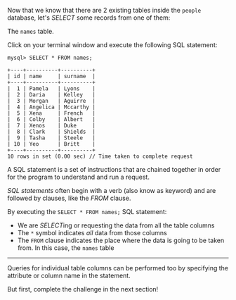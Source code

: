 Now that we know that there are 2 existing tables inside the `people` database, let's _SELECT_ some records from one of them: 

The `names` table.

Click on your terminal window and execute the following SQL statement:

```
mysql> SELECT * FROM names;

+----+----------+----------+ 
| id | name     | surname  | 
+----+----------+----------+ 
|  1 | Pamela   | Lyons    | 
|  2 | Daria    | Kelley   | 
|  3 | Morgan   | Aguirre  | 
|  4 | Angelica | Mccarthy | 
|  5 | Xena     | French   | 
|  6 | Colby    | Albert   | 
|  7 | Xenos    | Duke     | 
|  8 | Clark    | Shields  | 
|  9 | Tasha    | Steele   | 
| 10 | Yeo      | Britt    | 
+----+----------+----------+ 
10 rows in set (0.00 sec) // Time taken to complete request
```

A SQL statement is a set of instructions that are chained together in order for the program to understand and run a request.

_SQL statements_ often begin with a verb (also know as keyword) and are followed by clauses, like the _FROM_ clause.

By executing the `SELECT * FROM names;` SQL statement:

- We are *SELECT*ing or requesting the data from all the table columns
- The `*` symbol indicates _all_ data from those columns
- The `FROM` clause indicates the place where the data is going to be taken from. In this case, the `names` table

--- 
Queries for individual table columns can be performed too by specifying the attribute or column name in the statement.

But first, complete the challenge in the next section!